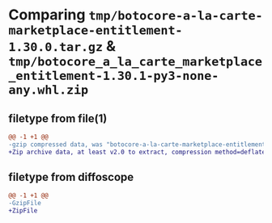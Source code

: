 # Comparing `tmp/botocore-a-la-carte-marketplace-entitlement-1.30.0.tar.gz` & `tmp/botocore_a_la_carte_marketplace_entitlement-1.30.1-py3-none-any.whl.zip`

## filetype from file(1)

```diff
@@ -1 +1 @@
-gzip compressed data, was "botocore-a-la-carte-marketplace-entitlement-1.30.0.tar", last modified: Tue Jul  4 01:44:50 2023, max compression
+Zip archive data, at least v2.0 to extract, compression method=deflate
```

## filetype from diffoscope

```diff
@@ -1 +1 @@
-GzipFile
+ZipFile
```

